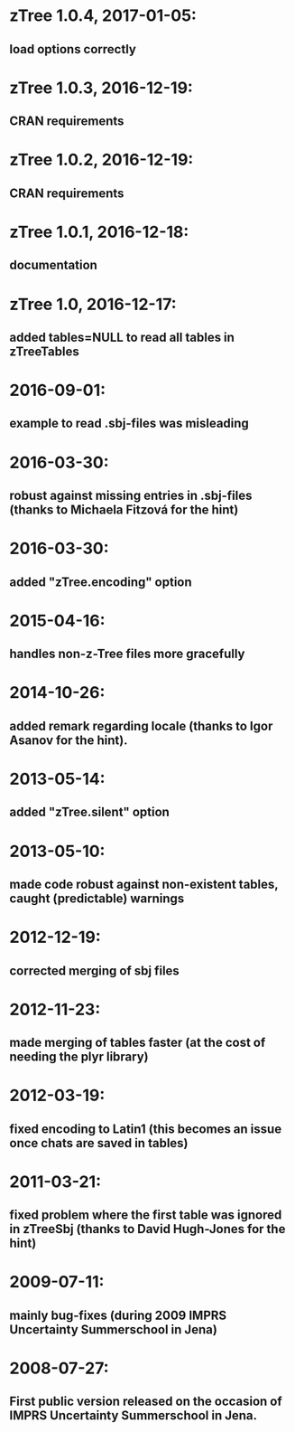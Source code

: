 # zTree 1.0.4, 2017-01-05:
## load options correctly
# zTree 1.0.3, 2016-12-19:
## CRAN requirements
# zTree 1.0.2, 2016-12-19:
## CRAN requirements
# zTree 1.0.1, 2016-12-18:
## documentation
# zTree 1.0, 2016-12-17:
## added tables=NULL to read all tables in zTreeTables
# 2016-09-01:
## example to read .sbj-files was misleading
# 2016-03-30:
## robust against missing entries in .sbj-files (thanks to Michaela Fitzová for the hint)
# 2016-03-30:
## added "zTree.encoding" option
# 2015-04-16:
## handles non-z-Tree files more gracefully
# 2014-10-26:
## added remark regarding locale (thanks to Igor Asanov for the hint).
# 2013-05-14:
## added "zTree.silent" option
# 2013-05-10:
## made code robust against non-existent tables, caught (predictable) warnings
# 2012-12-19:
## corrected merging of sbj files
# 2012-11-23:
## made merging of tables faster (at the cost of needing the plyr library)
# 2012-03-19:
## fixed encoding to Latin1 (this becomes an issue once chats are saved in tables)
# 2011-03-21:
## fixed problem where the first table was ignored in zTreeSbj (thanks to David Hugh-Jones for the hint)
# 2009-07-11:
## mainly bug-fixes (during 2009 IMPRS Uncertainty Summerschool in Jena)
# 2008-07-27:
## First public version released on the occasion of IMPRS Uncertainty Summerschool in Jena.